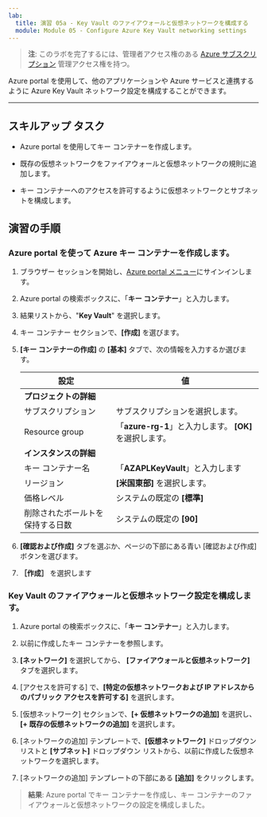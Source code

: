 ```yaml
---
lab:
  title: 演習 05a - Key Vault のファイアウォールと仮想ネットワークを構成する
  module: Module 05 - Configure Azure Key Vault networking settings
---
```



>**注**: このラボを完了するには、管理者アクセス権のある [Azure サブスクリプション](https://azure.microsoft.com/en-us/free/?azure-portal=true) 管理アクセス権を持つ。 


Azure portal を使用して、他のアプリケーションや Azure サービスと連携するように Azure Key Vault ネットワーク設定を構成することができます。 

---

## スキルアップ タスク

- Azure portal を使用してキー コンテナーを作成します。

- 既存の仮想ネットワークをファイアウォールと仮想ネットワークの規則に追加します。

- キー コンテナーへのアクセスを許可するように仮想ネットワークとサブネットを構成します。

## 演習の手順 

### Azure portal を使って Azure キー コンテナーを作成します。

1. ブラウザー セッションを開始し、[Azure portal メニュー](https://portal.azure.com/)にサインインします。
   
2. Azure portal の検索ボックスに、「**キー コンテナー**」と入力します。

3. 結果リストから、"**Key Vault**" を選択します。

4. キー コンテナー セクションで、**[作成]** を選びます。

5. **[キー コンテナーの作成]** の **[基本]** タブで、次の情報を入力するか選びます。
   
   |設定|値|
   |---|---|
   |**プロジェクトの詳細**|
   |サブスクリプション|サブスクリプションを選択します。|
   |Resource group|「**azure-rg-1**」と入力します。 **[OK]** を選択します。|
   |**インスタンスの詳細**|
   |キー コンテナー名|「**AZAPLKeyVault**」と入力します|
   |リージョン|**[米国東部]** を選択します。|
   |価格レベル|システムの既定の **[標準]**|
   |削除されたボールトを保持する日数|システムの既定の **[90]**|

7. **[確認および作成]** タブを選ぶか、ページの下部にある青い [確認および作成] ボタンを選びます。
  
8. **［作成］** を選択します

### Key Vault のファイアウォールと仮想ネットワーク設定を構成します。

1. Azure portal の検索ボックスに、「**キー コンテナー**」と入力します。

2. 以前に作成したキー コンテナーを参照します。

3. **[ネットワーク]** を選択してから、 **[ファイアウォールと仮想ネットワーク]** タブを選択します。

4. [アクセスを許可する] で、**[特定の仮想ネットワークおよび IP アドレスからのパブリック アクセスを許可する]** を選択します。

5. [仮想ネットワーク] セクションで、**[+ 仮想ネットワークの追加]** を選択し、**[+ 既存の仮想ネットワークの追加]** を選択します。

6. [ネットワークの追加] テンプレートで、**[仮想ネットワーク]** ドロップダウン リストと **[サブネット]** ドロップダウン リストから、以前に作成した仮想ネットワークを選択します。

7. [ネットワークの追加] テンプレートの下部にある **[追加]** をクリックします。

  > **結果**: Azure portal でキー コンテナーを作成し、キー コンテナーのファイアウォールと仮想ネットワークの設定を構成しました。
